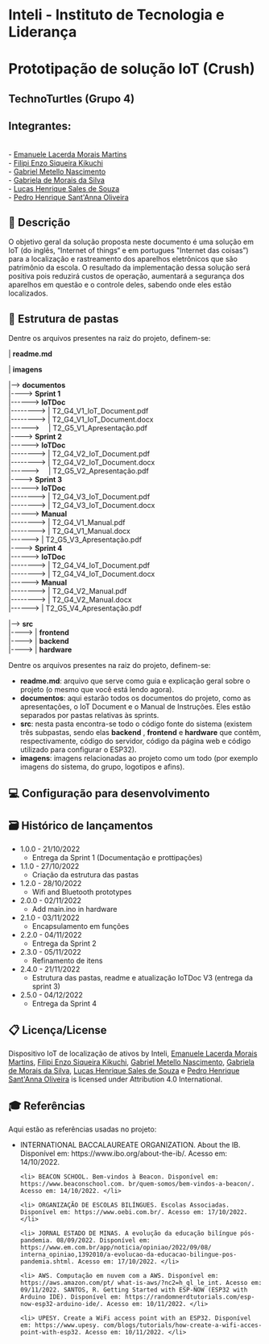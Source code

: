 # Inteli - Instituto de Tecnologia e Liderança 

# Prototipação de solução IoT (Crush)

## TechnoTurtles (Grupo 4)
 
## Integrantes: 
<br/>
- <a href="https://www.linkedin.com/in/emanuele-morais/">Emanuele Lacerda Morais Martins</a><br/>
- <a href="https://www.linkedin.com/in/filipi-enzo-siqueira-kikuchi-1811a9213/">Filipi Enzo Siqueira Kikuchi</a><br/>
- <a href="https://www.linkedin.com/in/gabriel-nascimento-b80933217/">Gabriel Metello Nascimento</a><br/> 
- <a href="https://www.linkedin.com/in/gabriela-de-morais-da-silva-467b29238/">Gabriela de Morais da Silva</a> <br/>
- <a href="https://www.linkedin.com/in/lucas-henrique-sales-de-souza/">Lucas Henrique Sales de Souza</a><br/>
- <a href="https://www.linkedin.com/in/">Pedro Henrique Sant'Anna Oliveira</a><br/> 

## 📝 Descrição

O objetivo geral da solução proposta neste documento é uma solução em IoT (do inglês, “Internet of things“ e em portugues "Internet das coisas”) para a localização e rastreamento dos aparelhos eletrônicos que são patrimônio da escola. O resultado da implementação dessa solução será positiva pois reduzirá custos de operação, aumentará  a segurança dos aparelhos em questão e o controle deles, sabendo onde eles estão localizados.

## 📁 Estrutura de pastas

Dentre os arquivos presentes na raiz do projeto, definem-se:

| <b>readme.md</b>

| <b>imagens</b>

|--> <b>documentos</b> </br>
|----> <b> Sprint 1</b> </br>
|------> <b> IoTDoc </b> </br>
|--------> | T2_G4_V1_IoT_Document.pdf </br>
|--------> | T2_G4_V1_IoT_Document.docx </br>
|------>  | T2_G5_V1_Apresentação.pdf </br>
|----> <b> Sprint 2</b> </br>
|------> <b> IoTDoc </b> </br>
|--------> | T2_G4_V2_IoT_Document.pdf </br>
|--------> | T2_G4_V2_IoT_Document.docx </br>
|------>  | T2_G5_V2_Apresentação.pdf </br>
|----> <b> Sprint 3</b> </br>
|------> <b> IoTDoc </b> </br>
|--------> | T2_G4_V3_IoT_Document.pdf </br>
|--------> | T2_G4_V3_IoT_Document.docx </br>
|------> <b> Manual </b> </br>
|--------> | T2_G4_V1_Manual.pdf </br>
|--------> | T2_G4_V1_Manual.docx </br>
|------> | T2_G5_V3_Apresentação.pdf </br>
|----> <b> Sprint 4</b> </br>
|------> <b> IoTDoc </b> </br>
|--------> | T2_G4_V4_IoT_Document.pdf </br>
|--------> | T2_G4_V4_IoT_Document.docx </br>
|------> <b> Manual </b> </br>
|--------> | T2_G4_V2_Manual.pdf </br>
|--------> | T2_G4_V2_Manual.docx </br>
|------> | T2_G5_V4_Apresentação.pdf </br>

|--> <b>src</b> </br>
|----> | <b> frontend </b> </br>
|----> | <b> backend </b> </br>
|----> | <b> hardware </b> </br>

Dentre os arquivos presentes na raiz do projeto, definem-se:
<ul>
    <li> <b>readme.md</b>: arquivo que serve como guia e explicação geral sobre o projeto (o mesmo que você está lendo agora). </li>
    <li> <b>documentos</b>: aqui estarão todos os documentos do projeto, como as apresentações, o IoT Document e o Manual de Instruções. Eles estão separados por pastas relativas às sprints. </li>
    <li> <b>src</b>: nesta pasta encontra-se todo o código fonte do sistema (existem três subpastas, sendo elas <b>backend</b> , <b>frontend</b> e <b>hardware</b> que contêm, respectivamente, código do servidor, código da página web e código utilizado para configurar o ESP32).
    <li> <b>imagens</b>: imagens relacionadas ao projeto como um todo (por exemplo imagens do sistema, do grupo, logotipos e afins).
</ul>

## 💻 Configuração para desenvolvimento

## 🗃 Histórico de lançamentos

* 1.0.0 - 21/10/2022
    * Entrega da Sprint 1 (Documentação e prottipações)
* 1.1.0 - 27/10/2022
    * Criação da estrutura das pastas
* 1.2.0 - 28/10/2022
    * Wifi and Bluetooth prototypes
* 2.0.0 - 02/11/2022
    * Add main.ino in hardware
* 2.1.0 - 03/11/2022
    * Encapsulamento em funções
* 2.2.0 - 04/11/2022
   * Entrega da Sprint 2
* 2.3.0 - 05/11/2022
   * Refinamento de itens
* 2.4.0 - 21/11/2022
   * Estrutura das pastas, readme e atualização IoTDoc V3 (entrega da sprint 3)
* 2.5.0 - 04/12/2022
   * Entrega da Sprint 4

## 📋 Licença/License
Dispositivo IoT de localização de ativos by Inteli, <a href="https://www.linkedin.com/in/emanuele-morais/">Emanuele Lacerda Morais Martins</a>, <a href="https://www.linkedin.com/in/filipi-enzo-siqueira-kikuchi-1811a9213/">Filipi Enzo Siqueira Kikuchi</a>, <a href="https://www.linkedin.com/in/gabriel-nascimento-b80933217/">Gabriel Metello Nascimento</a>, <a href="https://www.linkedin.com/in/gabriela-de-morais-da-silva-467b29238/">Gabriela de Morais da Silva</a>, <a href="https://www.linkedin.com/in/lucas-henrique-sales-de-souza/">Lucas Henrique Sales de Souza</a> e <a href="https://www.linkedin.com/in/">Pedro Henrique Sant'Anna Oliveira</a> is licensed under Attribution 4.0 International.

## 🎓 Referências

Aqui estão as referências usadas no projeto:
<ul>
    <li> INTERNATIONAL BACCALAUREATE ORGANIZATION. About the IB. Disponível em: https://www.ibo.org/about-the-ib/. Acesso em: 14/10/2022.</li>

    <li> BEACON SCHOOL. Bem-vindos à Beacon. Disponível em: https://www.beaconschool.com. br/quem-somos/bem-vindos-a-beacon/. Acesso em: 14/10/2022. </li>

    <li> ORGANIZAÇÃO DE ESCOLAS BILÍNGUES. Escolas Associadas. Disponível em: https://www.oebi.com.br/. Acesso em: 17/10/2022. </li>

    <li> JORNAL ESTADO DE MINAS. A evolução da educação bilíngue pós-pandemia. 08/09/2022. Disponível em: https://www.em.com.br/app/noticia/opiniao/2022/09/08/ interna_opiniao,1392010/a-evolucao-da-educacao-bilingue-pos-pandemia.shtml. Acesso em: 17/10/2022. </li>

    <li> AWS. Computação em nuvem com a AWS. Disponível em: https://aws.amazon.com/pt/ what-is-aws/?nc2=h_ql_le_int. Acesso em: 09/11/2022. SANTOS, R. Getting Started with ESP-NOW (ESP32 with Arduino IDE). Disponível em: https://randomnerdtutorials.com/esp-now-esp32-arduino-ide/. Acesso em: 10/11/2022. </li>

    <li> UPESY. Create a WiFi access point with an ESP32. Disponível em: https://www.upesy. com/blogs/tutorials/how-create-a-wifi-acces-point-with-esp32. Acesso em: 10/11/2022. </li>
</ul>
